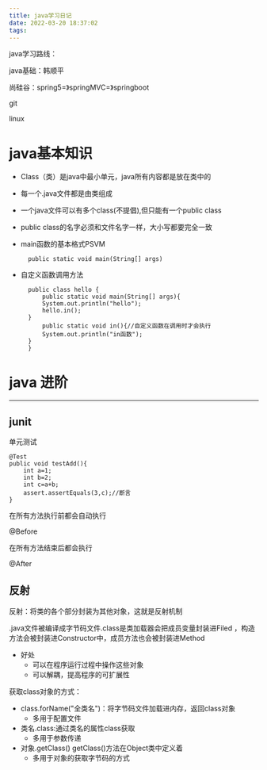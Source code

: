 ```yaml
---
title: java学习日记
date: 2022-03-20 18:37:02
tags:
---
```


java学习路线：

java基础：韩顺平

尚硅谷：spring5=》springMVC=》springboot

git

linux

# java基本知识
- Class（类）是java中最小单元，java所有内容都是放在类中的
- 每一个.java文件都是由类组成
- 一个java文件可以有多个class(不提倡),但只能有一个public class
- public class的名字必须和文件名字一样，大小写都要完全一致
- main函数的基本格式PSVM

        public static void main(String[] args)

- 自定义函数调用方法

        public class hello {
            public static void main(String[] args){
            System.out.println("hello");
            hello.in();
        }
            public static void in(){//自定义函数在调用时才会执行
            System.out.println("in函数");
        }
        }
# java 进阶
****
## junit
单元测试

    @Test
    public void testAdd(){
        int a=1;
        int b=2;
        int c=a+b;
        assert.assertEquals(3,c);//断言
    }

在所有方法执行前都会自动执行

@Before

在所有方法结束后都会执行

@After

## 反射
反射：将类的各个部分封装为其他对象，这就是反射机制 

.java文件被编译成字节码文件.class是类加载器会把成员变量封装进Filed ，构造方法会被封装进Constructor中，成员方法也会被封装进Method

- 好处
  - 可以在程序运行过程中操作这些对象
  - 可以解耦，提高程序的可扩展性

获取class对象的方式：
- class.forName("全类名")：将字节码文件加载进内存，返回class对象
  - 多用于配置文件
- 类名.class:通过类名的属性class获取
  - 多用于参数传递
- 对象.getClass()  getClass()方法在Object类中定义着
  - 多用于对象的获取字节码的方式 

